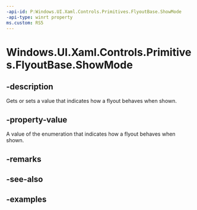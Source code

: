 ```yaml
---
-api-id: P:Windows.UI.Xaml.Controls.Primitives.FlyoutBase.ShowMode
-api-type: winrt property
ms.custom: RS5
---
```


<!-- Property syntax.
public FlyoutShowMode ShowMode { get;  set; }
-->

# Windows.UI.Xaml.Controls.Primitives.FlyoutBase.ShowMode

## -description

Gets or sets a value that indicates how a flyout behaves when shown.



## -property-value

A value of the enumeration that indicates how a flyout behaves when shown.

## -remarks

## -see-also

## -examples


